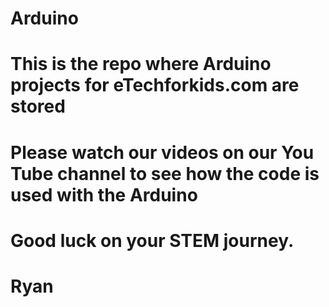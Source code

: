 # Arduino
#
# This is the repo where Arduino projects for eTechforkids.com are stored
#
# Please watch our videos on our You Tube channel to see how the code is used with the Arduino
#
# Good luck on your STEM journey.
#
# Ryan
